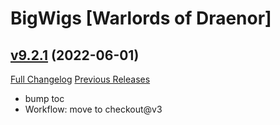 # BigWigs [Warlords of Draenor]

## [v9.2.1](https://github.com/BigWigsMods/BigWigs_WarlordsOfDraenor/tree/v9.2.1) (2022-06-01)
[Full Changelog](https://github.com/BigWigsMods/BigWigs_WarlordsOfDraenor/compare/v9.2.0...v9.2.1) [Previous Releases](https://github.com/BigWigsMods/BigWigs_WarlordsOfDraenor/releases)

- bump toc  
- Workflow: move to checkout@v3  
